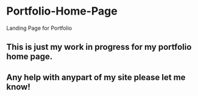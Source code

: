 # Portfolio-Home-Page
Landing Page for Portfolio
## This is just my work in progress for my portfolio home page.
## Any help with anypart of my site please let me know!
